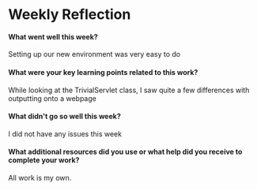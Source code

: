 # Weekly Reflection

#### What went well this week? 

Setting up our new environment was very easy to do

#### What were your key learning points related to this work?

While looking at the TrivialServlet class, I saw quite a few differences with
outputting onto a webpage

#### What didn't go so well this week? 

I did not have any issues this week 

#### What additional resources did you use or what help did you receive to complete your work? 

All work is my own.
